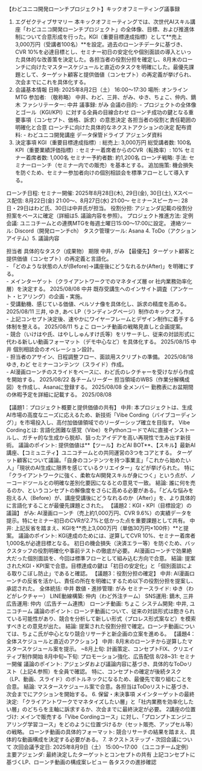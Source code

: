【わどユニコ開発ローンチプロジェクト】キックオフミーティング議事録

1. エグゼクティブサマリー
本キックオフミーティングでは、次世代AIスキル講座「わどユニコ開発ローンチプロジェクト」の全体像、目標、および推進体制について合意形成を行った。KGI（重要目標達成指標）として**売上3,000万円（受講者100名）**を設定。過去のローンチデータに基づき、CVR 10%を必達目標とし、セミナー初日の安定化や個別面談の導入といった具体的な改善策を決定した。各担当者の役割分担を確定し、8月末のローンチに向けたマスタースケジュールと直近のタスクを明確にした。最優先課題として、ターゲット顧客と提供価値（コンセプト）の再定義が挙げられ、次会までにこれを具体化する。
2. 会議基本情報
日時: 2025年8月2日（土） 16:00～17:30
場所: オンラインMTG
参加者: （敬称略）
中井、わど、三井、がみ、ゆき、ちょこ、仲内、鏑木
ファシリテーター: 中井
議事録: がみ
会議の目的: - プロジェクトの全体像とゴール（KGI/KPI）に対する全員の目線合わせ
ローンチ成功の鍵となる重要事項（コンセプト、価格、訴求）の意思決定
各担当者の役割と責任範囲の明確化と合意
ローンチに向けた具体的なネクストアクションの決定
配布資料: - わどユニコ開発講座 データ保管ドライブ
アジェンダ資料
3. 決定事項
KGI（重要目標達成指標）:
総売上: 3,000万円
総受講者数: 100名
KPI（重要業績評価指標）:
セミナー着席者からのCVR（転換率）: 10%
セミナー着席者数: 1,000名
セミナー予約者数: 約1,200名
ローンチ戦略:
手法: セミナーローンチ（セミナー内での販売）を基本とする。
追加施策: 機会損失を防ぐため、セミナー参加者向けの個別相談会を標準フローとして導入する。

ローンチ日程:
セミナー開催: 2025年8月28日(木), 29日(金), 30日(土),
Xスペース配信: 8月22日(金) 21:00～、8月27日(水) 21:00～
セミナースピーカー: 28日・29日はわど氏、30日は中井氏が担当。
役割分担:
アジェンダ記載の役割分担案をベースに確定（詳細は5. 議論内容を参照）。
プロジェクト推進方法:
定例会議: ユニコチームとの連携MTGを毎週土曜日15:00～17:00に設定。
連絡ツール: Discord（開発ローンチch）
タスク管理ツール: Asana
4. ToDo（アクションアイテム）5. 議論内容

担当者
具体的なタスク（成果物）
期限
中井, がみ
【最優先】ターゲット顧客と提供価値（コンセプト）の再定義と言語化。<br> - 「どのような状態の人が(Before)→講座後にどうなれるか(After)」を明確にする。<br>- メインターゲット（クライアントワークでのマネタイズ層 or 社内業務効率化層）を決定する。
2025/08/08
中井
既存受講生へのインサイト調査（アンケート・ヒアリング）の企画・実施。<br>- 受講動機、感じている価値、ペルソナ像を具体化し、訴求の精度を高める。
2025/08/11
三井, ゆき, あべ
LP（ランディングページ）制作のキックオフ。<br>- 上記コンセプト決定後、速やかにワイヤーフレームとデザイン制作に着手する体制を整える。
2025/08/11
ちょこ
ローンチ動画の戦略見直しと企画提案。<br>- 競合（いけはや氏、はやししゅんすけ氏等）をリサーチし、従来の対談形式に代わる新しい動画フォーマット（デモ中心など）を具体化する。
2025/08/15
中井
個別相談会のオペレーション設計。<br>- 担当者のアサイン、日程調整フロー、面談用スクリプトの準備。
2025/08/18
ゆき, わど
セミナーコンテンツ（スライド）作成。<br>- AI漫画ローンチのスライドをベースに、わど氏のレクチャーを受けながら作成を開始する。
2025/08/22
各チームリーダー
担当領域のWBS（作業分解構成図）を作成し、Asanaに登録する。
2025/08/08
全メンバー
勤務表にお盆期間の休暇予定を詳細に記載する。
2025/08/08

【議題1：プロジェクト概要と提供価値の共有】
中井: 本プロジェクトは、生成AI市場の高度なニーズに応えるため、新技術「Vibe Cording（バイブコーディング）」を市場投入し、高付加価値領域でのリーダーシップ確立を目指す。
Vibe Cordingとは: 言語化困難な感覚（Vibe）をPythonコードでAIに直接インストールし、ガチャ的な生成から脱却、狙ったアイデアを高い再現性で生み出す新技術。
議論のポイント:
提供価値は**【ツール】わどAI BOT**、【スキル】最新AI講座、【コミュニティ】ユニコチームとの共同運営の3つをコアとする。
ターゲット顧客について議論。「自身のコンテンツを持つ事業主」「これから始めたい人」「現状のAI生成に限界を感じているクリエイター」などが挙げられた。
特に「クライアントワークに強く、柔軟なAI開発スキルが身につく」という点が、ノーコードツールとの明確な差別化要因になるとの意見で一致。
結論: 誰に何を売るのか、というコンセプトの解像度をさらに高める必要がある。「どんな悩みを抱える人（Before）が、講座受講後にどうなれるのか（After）」を、より具体的に言語化することが最優先課題とされた。
【議題2：KGI・KPI（目標設定）の議論】
がみ: AI漫画ローンチ（売上約1,000万円、CVR 9.6%）の実績データを提示。特にセミナー初日のCVRが2.7%と低かった点を重要課題として共有。
中井: 上記反省を踏まえ、KGIを**売上3,000万円（単価30万円×100件）**と提案。
議論のポイント:
KGI達成のためには、逆算してCVR 10%、セミナー着席者1,000名が必達目標となる。
初日の機会損失（決済エラー等）を防ぐため、バックスタッフの役割明確化や事前テストの徹底が必要。
AI漫画ローンチで効果絶大だった個別面談を、今回は標準フローとして組み込む方向で合意。
結論: 提案されたKGI・KPI案で合意。目標達成の鍵は「初日の安定化」と「個別面談による取りこぼし防止」であると確認。
【議題3：役割分担の確定】
中井: AI漫画ローンチの反省を活かし、責任の所在を明確にするため以下の役割分担を提案し、承認された。
全体統括: 中井
数値・進捗管理: がみ
セミナースライド: ゆき（わどがレクチャー）
LINE動線構築: 仲内（わど外注チーム）
SNS運用: 鏑木, 三井
広告運用: 仲内（広告チーム連携）
ローンチ動画: ちょこ
システム開発: 中井, ユニコチーム
議論のポイント:
ローンチ動画について、従来の対談形式は飽きられている可能性があり、競合を分析して新しい形式（プロレス形式案など）を模索すべきとの意見が出た。
結論: 提案された役割分担で確定。ローンチ動画については、ちょこ氏が中心となり競合リサーチと新企画の立案を進める。
【議題4：全体スケジュールと直近のアクション】
中井: 8月末のローンチから逆算したマスタースケジュール案を提示。
~8月上旬: 計画策定、コンセプトFIX、クリエイティブ制作開始
8月中旬~下旬: プロモーション強化、広告配信
8/28~31: セミナー開催
議論のポイント:
アジェンダおよび議論内容に基づき、具体的なToDoリスト（上記4.参照）を全員で確認。
特に、コンセプトの確定が後続タスク（LP、動画、スライド）のボトルネックになるため、最優先で取り組むことを合意。
結論: マスタースケジュール案で合意。各担当はToDoリストに基づき、次会までにアクションを開始する。
6. 保留・未決事項
メインターゲットの最終決定: 「クライアントワークでマネタイズしたい層」と「社内業務を効率化したい層」のどちらを主軸に訴求するか、次会までに最終決定が必要。
2講座の位置づけ: メインで販売する「Vibe Cordingコース」に対し、「プロンプトエンジニアリング学習コース」をどのように位置づけるか（セット販売、アップセル等）の戦略。
ローンチ動画の具体的フォーマット: 競合リサーチの結果を踏まえ、具体的な動画構成を決定する必要がある。
7. ネクストステップ・次回会議について
次回会議予定日: 2025年8月9日（土） 15:00～17:00 （ユニコチーム定例）
主要アジェンダ:
最終決定したターゲットとコンセプトの共有
上記コンセプトに基づくLP、ローンチ動画の構成案レビュー
各タスクの進捗確認

